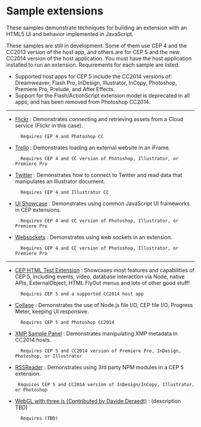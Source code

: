 Sample extensions
=======

These samples demonstrate techniques for building an extension with an HTML5 UI and behavior implemented in JavaScript. 

These samples are still in development. Some of them use CEP 4 and the CC2013 version of the host app, and others are for CEP 5 and the new CC2014 version of the host application. You must have the host application installed to run an extension. Requirements for each sample are listed.

* Supported host apps for CEP 5 include the CC2014 versions of: Dreamweaver, Flash Pro, InDesign, Illustrator, InCopy, Photoshop, Premiere Pro, Prelude, and After Effects. 
* Support for the Flash/ActionScript extension model is deprecated in all apps, and has been removed from Photoshop CC2014.

----

* [Flickr](https://github.com/Adobe-CEP/Samples/tree/master/Flickr) : Demonstrates connecting and retrieving assets from a Cloud service (Flickr in this case). 

		Requires CEP 4 and Photoshop CC

* [Trello](https://github.com/Adobe-CEP/Samples/tree/master/Trello) : Demonstrates loading an external website in an iFrame.

		Requires CEP 4 and CC version of Photoshop, Illustrator, or Premiere Pro

* [Twitter](https://github.com/Adobe-CEP/Samples/tree/master/Twitter) : Demonstrates how to connect to Twitter and read data that manipulates an Illustrator document. 

		Requires CEP 4 and Illustrator CC

* [UI Showcase](https://github.com/Adobe-CEP/Samples/tree/master/UI_Showcase) : Demonstrates using common JavaScript UI frameworks in CEP extensions. 

		Requires CEP 4 and CC version of Photoshop, Illustrator, or Premiere Pro

* [Websockets](https://github.com/Adobe-CEP/Samples/tree/master/Websocket) : Demonstrates using web sockets in an extension. 

		Requires CEP 4 and CC version of Photoshop, Illustrator, or Premiere Pro

----

* [CEP HTML Test Extension](https://github.com/Adobe-CEP/Samples/tree/master/CEP_HTML_Test_Extension_5.0) : 
Showcases most features and capabilities of CEP 5, including events, video, database interaction via Node, native APIs, ExternalObject, HTML FlyOut menus and lots of other good stuff!

		Requires CEP 5 and a supported CC2014 host app

* [Collage](https://github.com/Adobe-CEP/Samples/tree/master/Collage) : Demonstrates the use of Node.js file I/O, CEP file I/O, Progress Meter, keeping UI responsive. 

		Requires CEP 5 and Photoshop CC2014

* [XMP Sample Panel](https://github.com/Adobe-CEP/Samples/tree/master/XmpSamplePanel) : Demonstrates manipulating XMP metadata in CC2014 hosts. 

		Requires CEP 5 and CC2014 version of Premiere Pro, InDesign, Photoshop, or Illustrator
		
*  [RSSReader](https://github.com/Adobe-CEP/Samples/tree/master/RSSReader) : Demonstrates using 3rd party NPM modules in a CEP 5 extension.

		Requires CEP 5 and CC2014 version of InDesign/InCopy, Illustrator, or Photoshop

* [WebGL with three.js (Contributed by Davide Deraedt)](https://github.com/Adobe-CEP/Samples/tree/master/webgl_threejs) : (description TBD)

		Requires (TBD)
